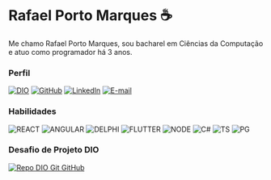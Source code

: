 # Rafael Porto Marques ☕

Me chamo Rafael Porto Marques, sou bacharel em Ciências da Computação e atuo como programador há 3 anos.

### Perfil

[![DIO](https://img.shields.io/badge/Dio-Meu%20Perfil-blue?style=for-the-badge)](https://www.dio.me/users/rafaporto1405)
[![GitHub](https://img.shields.io/badge/-GitHub-000?style=for-the-badge&logo=github&logoColor=30A3DC)](https://github.com/rafaporto1405)
[![LinkedIn](https://img.shields.io/badge/-LinkedIn-000?style=for-the-badge&logo=linkedin&logoColor=30A3DC)](https://www.linkedin.com/in/rafael-porto-marques-98707a1a3)
[![E-mail](https://img.shields.io/badge/-Email-000?style=for-the-badge&logo=microsoft-outlook&logoColor=E94D5F)](mailto:rafaporto1405@gmail.com)

### Habilidades

![REACT](https://img.shields.io/badge/react-black?logo=react&style=for-the-badge)
![ANGULAR](https://img.shields.io/badge/angular-black?logo=angular&logoColor=red&style=for-the-badge)
![DELPHI](https://img.shields.io/badge/delphi-black?logo=delphi&style=for-the-badge&logoColor=red)
![FLUTTER](https://img.shields.io/badge/flutter-black?logo=flutter&style=for-the-badge&logoColor=blue)
![NODE](https://img.shields.io/badge/node.js-black?logo=node.js&style=for-the-badge)
![C#](https://img.shields.io/badge/C%20sharp-black?logo=c-sharp&style=for-the-badge&logoColor=purple)
![TS](https://img.shields.io/badge/typescript-black?logo=typescript&style=for-the-badge)
![PG](https://img.shields.io/badge/postgresql-black?logo=postgresql&style=for-the-badge&logoColor=lightblue)

### Desafio de Projeto DIO

[![Repo DIO Git GitHub](https://github-readme-stats.vercel.app/api/pin/?username=elidianaandrade&repo=dio-lab-open-source&bg_color=000&border_color=30A3DC&show_icons=true&icon_color=30A3DC&title_color=E94D5F&text_color=FFF)](https://github.com/elidianaandrade/dio-lab-open-source)

